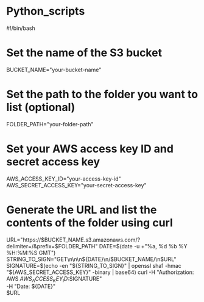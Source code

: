 # Python_scripts

#!/bin/bash

# Set the name of the S3 bucket
BUCKET_NAME="your-bucket-name"

# Set the path to the folder you want to list (optional)
FOLDER_PATH="your-folder-path"

# Set your AWS access key ID and secret access key
AWS_ACCESS_KEY_ID="your-access-key-id"
AWS_SECRET_ACCESS_KEY="your-secret-access-key"

# Generate the URL and list the contents of the folder using curl
URL="https://$BUCKET_NAME.s3.amazonaws.com/?delimiter=/&prefix=$FOLDER_PATH"
DATE=$(date -u +"%a, %d %b %Y %H:%M:%S GMT")
STRING_TO_SIGN="GET\n\n\n${DATE}\n/$BUCKET_NAME/\n$URL"
SIGNATURE=$(echo -en "${STRING_TO_SIGN}" | openssl sha1 -hmac "${AWS_SECRET_ACCESS_KEY}" -binary | base64)
curl -H "Authorization: AWS $AWS_ACCESS_KEY_ID:$SIGNATURE" \
     -H "Date: ${DATE}" \
     $URL
